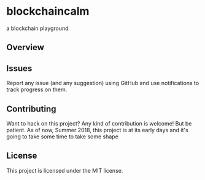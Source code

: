 # blockchaincalm
a blockchain playground


## Overview


## Issues

Report any issue (and any suggestion) using GitHub and use notifications to track progress on them.

## Contributing

Want to hack on this project? Any kind of contribution is welcome! 
But be patient. As of now, Summer 2018, this project is at its early days and it's going to take some time 
to take some shape  

## License

This project is licensed under the MIT license.
